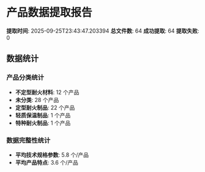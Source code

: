 # 产品数据提取报告
**提取时间**: 2025-09-25T23:43:47.203394
**总文件数**: 64
**成功提取**: 64
**提取失败**: 0

## 数据统计

### 产品分类统计

- **不定型耐火材料**: 12 个产品
- **未分类**: 28 个产品
- **定型耐火制品**: 22 个产品
- **轻质保温制品**: 1 个产品
- **特种耐火制品**: 1 个产品

### 数据完整性统计
- **平均技术规格参数**: 5.8 个/产品
- **平均产品特点**: 3.6 个/产品
